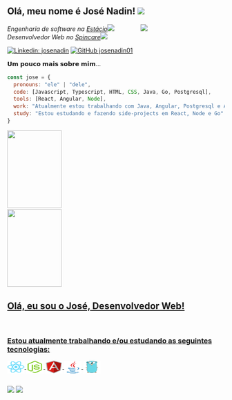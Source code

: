 <h2> Olá, meu nome é José Nadin! <img src="https://media.giphy.com/media/mGcNjsfWAjY5AEZNw6/giphy.gif" width="50"></h2>
<img align='right' src="https://media.giphy.com/media/ejE0QtvTz2P2YfgqyZ/giphy.gif" width="195">
<p><em>Engenharia de software na <a href="https://estacio.br/">Estácio</a><img src="https://media.giphy.com/media/fYSnHlufseco8Fh93Z/giphy.gif" width="30"></br>Desenvolvedor Web no <a href="https://spincare.com.br/">Spincare</a><img src="https://media.giphy.com/media/WUlplcMpOCEmTGBtBW/giphy.gif" width="30"> 
</em></p>

[![Linkedin: josenadin](https://img.shields.io/badge/-josenadin-blue?style=flat-square&logo=Linkedin&logoColor=white&link=https://www.linkedin.com/in/josenadin/)](https://www.linkedin.com/in/josenadin/)
[![GitHub josenadin01](https://img.shields.io/github/followers/josenadin01?label=follow&style=social)](https://github.com/josenadin01)

𝗨𝗺 𝗽𝗼𝘂𝗰𝗼 𝗺𝗮𝗶𝘀 𝘀𝗼𝗯𝗿𝗲 𝗺𝗶𝗺...

```javascript
const jose = {
  pronouns: "ele" | "dele",
  code: [Javascript, Typescript, HTML, CSS, Java, Go, Postgresql],
  tools: [React, Angular, Node],
  work: "Atualmente estou trabalhando com Java, Angular, Postgresql e AWS. Mais detalhes no LinkedIn :)",
  study: "Estou estudando e fazendo side-projects em React, Node e Go"
}
```

<div>
  <a href="https://github.com/josenadin01">
  <img height="180em" width="50%" src="https://github-readme-stats.vercel.app/api?username=josenadin01&show_icons=true&theme=dracula&include_all_commits=true&count_private=true"/>
  <img height="180em" width="50%" src="https://github-readme-stats.vercel.app/api/top-langs/?username=josenadin01&exclude_repo=nlw-06-payflow&layout=compact&langs_count=10&theme=dracula"/>
</div>

## Olá, eu sou o José, Desenvolvedor Web!

  
<div style="display: inline_block"><br>
  <h3>Estou atualmente trabalhando e/ou estudando as seguintes tecnologias:</h3>
  <img align="center" alt="José-React" height="30" width="40" src="https://raw.githubusercontent.com/devicons/devicon/master/icons/react/react-original.svg">
  <img align="center" alt="José-Node" height="30" width="40" src="https://raw.githubusercontent.com/devicons/devicon/master/icons/nodejs/nodejs-original.svg">
  <img align="center" alt="José-Angular" height="30" width="40" src="https://raw.githubusercontent.com/devicons/devicon/master/icons/angularjs/angularjs-original.svg">
  <img align="center" alt="José-Java" height="30" width="40" src="https://raw.githubusercontent.com/devicons/devicon/master/icons/java/java-original.svg">
  <img align="center" alt="José-Go" height="30" width="40" src="https://raw.githubusercontent.com/devicons/devicon/master/icons/go/go-original.svg">
</div>
  
  ##
 
<div> 
  <a href = "mailto:josenadin01@gmail.com"><img src="https://img.shields.io/badge/-Gmail-%23333?style=for-the-badge&logo=gmail&logoColor=white" target="_blank"></a>
  <a href="https://www.linkedin.com/in/josenadin/" target="_blank"><img src="https://img.shields.io/badge/-LinkedIn-%230077B5?style=for-the-badge&logo=linkedin&logoColor=white" target="_blank"></a> 

</div>

